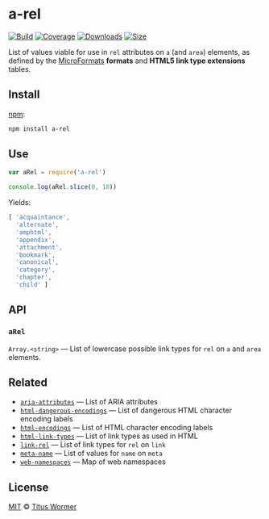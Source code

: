 # a-rel

[![Build][build-badge]][build]
[![Coverage][coverage-badge]][coverage]
[![Downloads][downloads-badge]][downloads]
[![Size][size-badge]][size]

List of values viable for use in `rel` attributes on `a` (and `area`) elements,
as defined by the [MicroFormats][extensions] **formats** and **HTML5 link type
extensions** tables.

## Install

[npm][]:

```sh
npm install a-rel
```

## Use

```js
var aRel = require('a-rel')

console.log(aRel.slice(0, 10))
```

Yields:

```js
[ 'acquaintance',
  'alternate',
  'amphtml',
  'appendix',
  'attachment',
  'bookmark',
  'canonical',
  'category',
  'chapter',
  'child' ]
```

## API

### `aRel`

`Array.<string>` — List of lowercase possible link types for `rel` on `a` and
`area` elements.

## Related

*   [`aria-attributes`](https://github.com/wooorm/aria-attributes)
    — List of ARIA attributes
*   [`html-dangerous-encodings`](https://github.com/wooorm/html-dangerous-encodings)
    — List of dangerous HTML character encoding labels
*   [`html-encodings`](https://github.com/wooorm/html-encodings)
    — List of HTML character encoding labels
*   [`html-link-types`](https://github.com/wooorm/html-link-types)
    — List of link types as used in HTML
*   [`link-rel`](https://github.com/wooorm/link-rel)
    — List of link types for `rel` on `link`
*   [`meta-name`](https://github.com/wooorm/meta-name)
    — List of values for `name` on `meta`
*   [`web-namespaces`](https://github.com/wooorm/web-namespaces)
    — Map of web namespaces

## License

[MIT][license] © [Titus Wormer][author]

<!-- Definitions -->

[build-badge]: https://github.com/wooorm/a-rel/workflows/main/badge.svg

[build]: https://github.com/wooorm/a-rel/actions

[coverage-badge]: https://img.shields.io/codecov/c/github/wooorm/a-rel.svg

[coverage]: https://codecov.io/github/wooorm/a-rel

[downloads-badge]: https://img.shields.io/npm/dm/a-rel.svg

[downloads]: https://www.npmjs.com/package/a-rel

[size-badge]: https://img.shields.io/bundlephobia/minzip/a-rel.svg

[size]: https://bundlephobia.com/result?p=a-rel

[npm]: https://docs.npmjs.com/cli/install

[license]: license

[author]: https://wooorm.com

[extensions]: http://microformats.org/wiki/existing-rel-values
